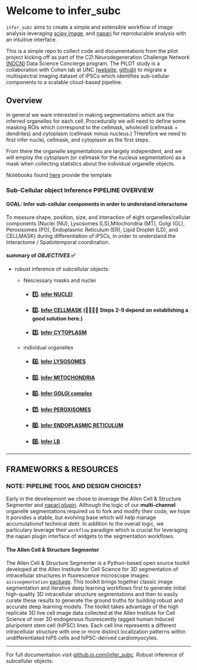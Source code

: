 # Welcome to infer_subc

 `infer_subc` aims to create a simple and extensible workflow of image analysis leveraging [scipy image](link), and [napari](link) for reproducable analysis with an intuitive interface. 

This is a simple repo to collect code and documentations from the pilot project kicking off as part of the CZI Neurodegeneration Challenge Network [(NDCN)](https://chanzuckerberg.com/science/programs-resources/neurodegeneration-challenge/) Data Science Concierge program.  The PILOT study is a collaboration with Cohen lab at UNC [(website,](https://cohenlaboratory.web.unc.edu/) [github)](https://github.com/SCohenLab) to migrate a multispectral imaging dataset of iPSCs which identifies sub-cellular components to a scalable cloud-based pipeline.  

## Overview
In general we ware interested in making segmentations which are the inferred organelles for each cell.   Procedurally we will need to define some masking ROIs which correspond to the cellmask, wholecell (cellmask + dendrites) and cytoplasm (cellmask minus nucleus.)  THerefore we need to first infer nuclei, cellmask, and cytoplasm as the first steps.  

From there the organelle segmentations are largely independent, and we will employ the cytoplasm (or cellmask for the nucleus segmentation) as a mask when collecting statistics about the individual organelle objects. 

Notebooks  found [here]( link ) provide the template

### Sub-Cellular object Inference PIPELINE OVERVIEW

#### GOAL:  Infer sub-cellular components in order to understand interactome 

To measure shape, position, size, and interaction of eight organelles/cellular components (Nuclei (NU), Lysosomes (LS),Mitochondria (MT), Golgi (GL), Peroxisomes (PO), Endoplasmic Reticulum (ER), Lipid Droplet (LD), and CELLMASK) during differentiation of iPSCs, in order to understand the Interactome / Spatiotemporal coordination.


#### summary of _OBJECTIVES_ ✅
- robust inference of subcellular objects:
  - Nescessary masks and nuclei
    -  #### 1️⃣. [infer NUCLEI ](./infer_subc/organelles.md)
    -  #### 2️⃣. [Infer CELLMASK](./infer_subc/organelles.md) (🚨🚨🚨🚨 Steps 2-9 depend on establishing a good solution here.)
    -  #### 3️⃣. [Infer CYTOPLASM](./infer_subc/organelles.md) 

  - individual organelles
    -  #### 4️⃣. [Infer LYSOSOMES](./infer_subc/organelles.md) 
    -  #### 5️⃣. [Infer MITOCHONDRIA](./infer_subc/organelles.md)
    -  #### 6️⃣. [Infer GOLGI complex](./infer_subc/organelles.md)
    -  #### 7️⃣. [Infer PEROXISOMES](./infer_subc/organelles.md)
    -  #### 8️⃣. [Infer ENDOPLASMIC RETICULUM ](./infer_subc/organelles.md)
    -  #### 9️⃣. [Infer LB](./nbs/overview.md) 


----------------------------
## FRAMEWORKS & RESOURCES

### NOTE: PIPELINE TOOL AND DESIGN CHOICES?
Early in the develepmont we chose to leverage the Allen Cell & Structure Segmenter and [napari plugin](https://www.napari-hub.org/plugins/napari-allencell-segmenter).   Although the logic of our **multi-channel** organelle segmentations required us to fork and modify their code, we hope it porvides a stable, but evolving base which will help manage accumulationof technical debt.   In addition to the overall logic, we particulary leverage their `workflow` paradigm which is crucial for leveraging the napari plugin interface of widgets to the segmentation workflows.


#### ​The Allen Cell & Structure Segmenter 
​The Allen Cell & Structure Segmenter is a Python-based open source toolkit developed at the Allen Institute for Cell Science for 3D segmentation of intracellular structures in fluorescence microscope images: `aicssegmentation` [package](https://github.com/AllenCell/aics-segmentation).  This toolkit brings together classic image segmentation and iterative deep learning workflows first to generate initial high-quality 3D intracellular structure segmentations and then to easily curate these results to generate the ground truths for building robust and accurate deep learning models. The toolkit takes advantage of the high replicate 3D live cell image data collected at the Allen Institute for Cell Science of over 30 endogenous fluorescently tagged human induced pluripotent stem cell (hiPSC) lines. Each cell line represents a different intracellular structure with one or more distinct localization patterns within undifferentiated hiPS cells and hiPSC-derived cardiomyocytes.

-------

For full documentation visit [github.io.com/infer_subc](https://ndcn.github.io/infer-subc/).
Robust inference of subcellular objects:
